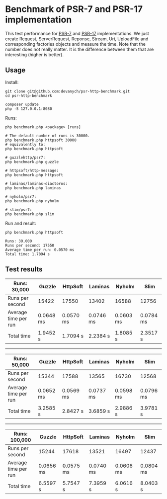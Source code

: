 # Benchmark of PSR-7 and PSR-17 implementation

This test performance for [PSR-7](https://github.com/php-fig/fig-standards/blob/master/accepted/PSR-7-http-message.md) and [PSR-17](https://github.com/php-fig/fig-standards/blob/master/accepted/PSR-17-http-factory.md) implementations. We just create Request, ServerRequest, Reponse, Stream, Uri, UploadFile and corresponding factories objects and measure the time. Note that the number does not really matter. It is the difference between them that are interesting (higher is better).

## Usage

Install:

```
git clone git@github.com:devanych/psr-http-benchmark.git
cd psr-http-benchmark

composer update
php -S 127.0.0.1:8080
```

Runs:

```
php benchmark.php <package> [runs]

# The default number of runs is 30000.
php benchmark.php httpsoft 30000
# equivalently to:
php benchmark.php httpsoft

# guzzlehttp/psr7:
php benchmark.php guzzle

# httpsoft/http-message:
php benchmark.php httpsoft

# laminas/laminas-diactoros:
php benchmark.php laminas

# nyholm/psr7:
php benchmark.php nyholm

# slim/psr7:
php benchmark.php slim
```

Run and result:

```
php benchmark.php httpsoft

Runs: 30,000
Runs per second: 17550
Average time per run: 0.0570 ms
Total time: 1.7094 s
```

## Test results

| Runs: 30,000         | Guzzle    | HttpSoft  | Laminas   | Nyholm    | Slim      |
|----------------------|-----------|-----------|-----------|-----------|-----------|
| Runs per second      | 15422     | 17550     | 13402     | 16588     | 12756     |
| Average time per run | 0.0648 ms | 0.0570 ms | 0.0746 ms | 0.0603 ms | 0.0784 ms |
| Total time           | 1.9452 s  | 1.7094 s  | 2.2384 s  | 1.8085 s  | 2.3517 s  |

---

| Runs: 50,000         | Guzzle    | HttpSoft  | Laminas   | Nyholm    | Slim      |
|----------------------|-----------|-----------|-----------|-----------|-----------|
| Runs per second      | 15344     | 17588     | 13565     | 16730     | 12568     |
| Average time per run | 0.0652 ms | 0.0569 ms | 0.0737 ms | 0.0598 ms | 0.0796 ms |
| Total time           | 3.2585 s  | 2.8427 s  | 3.6859 s  | 2.9886 s  | 3.9781 s  |

---

| Runs: 100,000        | Guzzle    | HttpSoft  | Laminas   | Nyholm    | Slim      |
|----------------------|-----------|-----------|-----------|-----------|-----------|
| Runs per second      | 15244     | 17618     | 13521     | 16497     | 12437     |
| Average time per run | 0.0656 ms | 0.0575 ms | 0.0740 ms | 0.0606 ms | 0.0804 ms |
| Total time           | 6.5597 s  | 5.7547 s  | 7.3959 s  | 6.0616 s  | 8.0403 s  |
